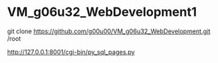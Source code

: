 # VM_g06u32_WebDevelopment1

git clone https://github.com/g00u00/VM_g06u32_WebDevelopment.git /root

http://127.0.0.1:8001/cgi-bin/py_sql_pages.py
